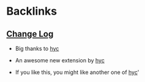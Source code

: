 
# Backlinks
## [Change Log](<Change Log.md>)
- Big thanks to [hyc](<hyc.md>)

- An awesome new extension by [hyc](<hyc.md>)

- If you like this, you might like another one of [hyc](<hyc.md>)'

